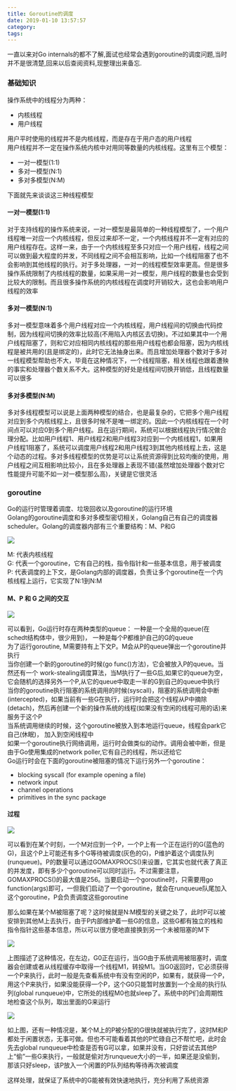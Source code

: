 ```yaml
---
title: Goroutine的调度
date: 2019-01-10 13:57:57
category:
tags:
---
```

一直以来对Go internals的都不了解,面试也经常会遇到goroutine的调度问题,当时并不是很清楚,回来以后查阅资料,现整理出来备忘.

<!--more-->

### 基础知识
操作系统中的线程分为两种：
- 内核线程
- 用户线程
  
用户平时使用的线程并不是内核线程，而是存在于用户态的用户线程  
用户线程并不一定在操作系统内核中对用同等数量的内核线程。这里有三个模型：
- 一对一模型(1:1)
- 多对一模型(N:1)
- 多对多模型(N:M)

下面就先来谈谈这三种线程模型

#### 一对一模型(1:1)
对于支持线程的操作系统来说，一对一模型是最简单的一种线程模型了，一个用户线程唯一对应一个内核线程，但反过来却不一定，一个内核线程并不一定有对应的用户线程存在。这样一来，由于一个内核线程至多只对应一个用户线程，线程之间可以做到最大程度的并发，不同线程之间不会相互影响，比如一个线程阻塞了也不会影响到其他线程的执行。对于多处理器，一对一的线程模型效率更高。但是很多操作系统限制了内核线程的数量，如果采用一对一模型，用户线程的数量也会受到比较大的限制。而且很多操作系统的内核线程在调度时开销较大，这也会影响用户线程的效率

#### 多对一模型(N:1)
多对一模型意味着多个用户线程对应一个内核线程，用户线程间的切换由代码控制，因为线程间切换的效率比较高(不用陷入内核区去切换)。不过如果其中一个用户线程阻塞了，则和它对应相同内核线程的那些用户线程也都会阻塞，因为内核线程是被共用的(且是绑定的)，此时它无法抽身出来。而且增加处理器个数对于多对一线程模型帮助也不大，毕竟在这种情况下，一个线程阻塞，相关线程也跟着遭殃的事实和处理器个数关系不大。这种模型的好处是线程间切换开销低，且线程数量可以很多

#### 多对多模型(N:M)
多对多线程模型可以说是上面两种模型的结合，也是最复杂的，它把多个用户线程对应到多个内核线程上，且很多时候不是唯一绑定的。因此一个内核线程在一个时间点可以对应0到多个用户线程。且在运行期间，系统可以根据线程执行情况做合理分配。比如用户线程1、用户线程2和用户线程3对应到一个内核线程1，如果用户线程1阻塞了，系统可以调度用户线程2和用户线程3到其他内核线程上去，这是个动态的过程。多对多线程模型的优势是可以让系统资源得到比较均衡的使用，用户线程之间互相影响比较小，且在多处理器上表现不错(虽然增加处理器个数对它性能提升可能不如一对一模型那么高)，关键是它很灵活

### goroutine
Go的运行时管理着调度、垃圾回收以及goroutine的运行环境  
Golang的goroutine调度和多对多模型密切相关，Golang自己有自己的调度器scheduler。Golang的调度器内部有三个重要结构：M、P和G

![](https://wx2.sinaimg.cn/large/b09f1c9dly1g1g6jo35klj20av02v3yc.jpg)

M: 代表内核线程  
G: 代表一个goroutine，它有自己的栈，指令指针和一些基本信息，用于被调度  
P: 代表调度的上下文，是Golang内部的调度器，负责让多个goroutine在一个内核线程上运行，它实现了N:1到N:M

#### M、P 和 G 之间的交互

![](https://ws2.sinaimg.cn/large/b09f1c9dly1g1g6w1iy1aj20zk0mxdgx.jpg)

可以看到，Go运行时存在两种类型的queue： 一种是一个全局的queue(在schedt结构体中，很少用到)， 一种是每个P都维护自己的G的queue  
为了运行goroutine, M需要持有上下文P。M会从P的queue弹出一个goroutine并执行  
当你创建一个新的goroutine的时候(go func()方法)，它会被放入P的queue。当然还有一个 work-stealing调度算法，当M执行了一些G后,如果它的queue为空，它会随机的选择另外一个P,从它的queue中取走一半的G到自己的queue中执行  
当你的goroutine执行阻塞的系统调用的时候(syscall)，阻塞的系统调用会中断(intercepted)，如果当前有一些G在执行，运行时会把这个线程从P中摘除(detach)，然后再创建一个新的操作系统的线程(如果没有空闲的线程可用的话)来服务于这个P  
当系统调用继续的时候，这个goroutine被放入到本地运行queue，线程会park它自己(休眠)， 加入到空闲线程中  
如果一个goroutine执行网络调用，运行时会做类似的动作。调用会被中断，但是由于Go使用集成的network poller,它有自己的线程，所以还给它  
Go运行时会在下面的goroutine被阻塞的情况下运行另外一个goroutine：
- blocking syscall (for example opening a file)
- network input
- channel operations
- primitives in the sync package

#### 过程

![](https://wx3.sinaimg.cn/large/b09f1c9dly1g1g6oe16rjj20b40avglr.jpg)

可以看到在某个时刻，一个M对应到一个P，一个P上有一个正在运行的G(蓝色的G)，且这个P上可能还有多个G等待被调度(灰色的G)，P维护着这个调度队列(runqueue)。P的数量可以通过GOMAXPROCS()来设置，它其实也就代表了真正的并发度，即有多少个goroutine可以同时运行。不过需要注意，GOMAXPROCS()的最大值是256。当要启动一个goroutine时，只需要用go function(args)即可，一但我们启动了一个goroutine，就会在runqueue队尾加入这个goroutine，P会负责调度这些goroutine

那么如果在某个M被阻塞了呢？这时候就是N:M模型的关键之处了，此时P可以被安排到其他M上去执行，由于P内部维护着一些G的信息，这些G都有独立的栈和指令指针这些基本信息，所以可以很方便地直接换到另一个未被阻塞的M下

![](https://ws4.sinaimg.cn/large/b09f1c9dly1g1g6pkk8b5j20fa0b474h.jpg)

上图描述了这种情况，在左边，G0正在运行，当G0由于系统调用被阻塞时，调度器会创建或者从线程缓存中取得一个线程M1，转投M1。当G0返回时，它必须获得一个P来执行，此时一般是先查看系统中有没有空闲的P，如果有，就获得一个P，用这个P来执行，如果没能获得一个P，这个G0只能暂时放置到一个全局的执行队列(global runqueue)中，它所处的线程M0也就sleep了。系统中的P们会周期性地检查这个队列，取出里面的G来运行

![](https://ws1.sinaimg.cn/large/b09f1c9dly1g1g6spvu3jj20fa0b40sx.jpg)

如上图，还有一种情况是，某个M上的P被分配的G很快就被执行完了，这时M和P都处于闲置状态，无事可做。但也不可能看着其他的P忙碌自己不帮忙吧，此时会先去global runqueue中检查是否有G可以拿，如果并没有，只好尝试去其他P上“偷”一些G来执行，一般就是偷对方runqueue大小的一半，如果还是没偷到，那该只好sleep，该P放入一个闲置的P队列结构等待再次被调度

这样处理，就保证了系统中的G能被有效快速地执行，充分利用了系统资源

